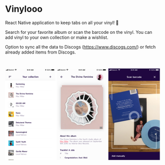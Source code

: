 # Vinylooo

React Native application to keep tabs on all your vinyl! 🎵

Search for your favorite album or scan the barcode on the vinyl. You can add vinyl to your own collection or make a wishlist.

Option to sync all the data to Discogs (https://www.discogs.com/) or fetch already added items from Discogs.

&nbsp;


![Vinylooo Preview](/assets/vinyloo2.png)

